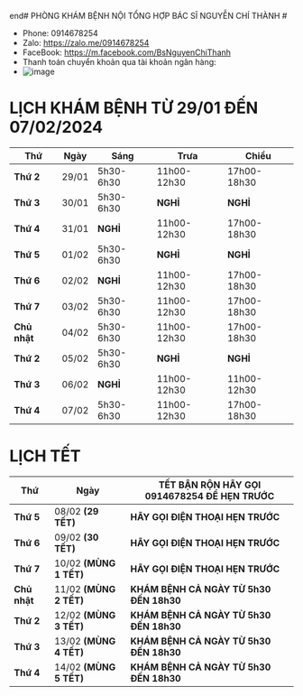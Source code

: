 end# PHÒNG KHÁM BỆNH NỘI TỔNG HỢP BÁC SĨ NGUYỄN CHÍ THÀNH #

  - Phone: 0914678254
  - Zalo: https://zalo.me/0914678254
  - FaceBook: https://m.facebook.com/BsNguyenChiThanh
  - Thanh toán chuyển khoản qua tài khoản ngân hàng: 
  - ![image](https://github.com/BsNgChiThanh/Lich-phong-kham/assets/82578024/d575f08f-29b1-4848-83b0-fb5e88dcb50c)

# LỊCH KHÁM BỆNH TỪ 29/01 ĐẾN 07/02/2024 #

|**Thứ**     | **Ngày**| **Sáng**          | **Trưa**          | **Chiều**          | 
|--          |--       |--                 |--                 |--                  |
|**Thứ 2**   |29/01    |5h30-6h30          |11h00-12h30        |17h00-18h30         |    
|**Thứ 3**   |30/01    |5h30-6h30          | **NGHỈ**          |**NGHỈ**            |           
|**Thứ 4**   |31/01    |**NGHỈ**           |11h00-12h30        |17h00-18h30         |            
|**Thứ 5**   |01/02    |5h30-6h30          | **NGHỈ**          |**NGHỈ**            |                    
|**Thứ 6**   |02/02    |**NGHỈ**           |11h00-12h30        |17h00-18h30         |     
|**Thứ 7**   |03/02    |5h30-6h30          |11h00-12h30        |17h00-18h30         |       
|**Chủ nhật**|04/02    |5h30-6h30          |11h00-12h30        |17h00-18h30         |     
|**Thứ 2**   |05/02    |5h30-6h30          |**NGHỈ**           |**NGHỈ**            |      
|**Thứ 3**   |06/02    |**NGHỈ**           |11h00-12h30        |11h00-12h30         |         
|**Thứ 4**   |07/02    |5h30-6h30          |11h00-12h30        |17h00-18h30         |  

# LỊCH TẾT #

|**Thứ**| **Ngày**| **TẾT BẬN RỘN HÃY GỌI 0914678254 ĐỂ HẸN TRƯỚC**| 
|--|--|--| 
|**Thứ 5**   |08/02 **(29 TẾT)**|**HÃY GỌI ĐIỆN THOẠI HẸN TRƯỚC**| 
|**Thứ 6**   |09/02 **(30 TẾT)**|**HÃY GỌI ĐIỆN THOẠI HẸN TRƯỚC**|
|**Thứ 7**   |10/02 **(MÙNG 1 TẾT)**|**HÃY GỌI ĐIỆN THOẠI HẸN TRƯỚC**|
|**Chủ nhật**|11/02 **(MÙNG 2 TẾT)**|**KHÁM BỆNH CẢ NGÀY TỪ 5h30 ĐẾN 18h30**| 
|**Thứ 2**   |12/02 **(MÙNG 3 TẾT)**|**KHÁM BỆNH CẢ NGÀY TỪ 5h30 ĐẾN 18h30**|   
|**Thứ 3**   |13/02 **(MÙNG 4 TẾT)**|**KHÁM BỆNH CẢ NGÀY TỪ 5h30 ĐẾN 18h30**|           
|**Thứ 4**   |14/02 **(MÙNG 5 TẾT)**|**KHÁM BỆNH CẢ NGÀY TỪ 5h30 ĐẾN 18h30**| 
